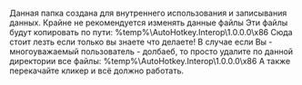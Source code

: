 Данная папка создана для внутреннего использования и записывания данных. Крайне не рекомендуется изменять данные файлы
Эти файлы будут копировать по пути: %temp%\AutoHotkey.Interop\1.0.0.0\x86
Сюда стоит лезть если только вы знаете что делаете!
В случае если Вы - многоуважаемый пользователь - долбаеб, то просто удалите по данной директории все файлы: %temp%\AutoHotkey.Interop\1.0.0.0\x86
А также перекачайте кликер и всё должно работать.
